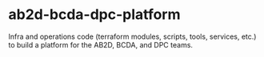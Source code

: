 # ab2d-bcda-dpc-platform

Infra and operations code (terraform modules, scripts, tools, services, etc.)
to build a platform for the AB2D, BCDA, and DPC teams.
